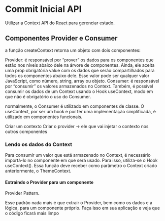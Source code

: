 # Commit Inicial API

Utilizar a Context API do React para gerenciar estado.

## Componentes Provider e Consumer

a função createContext retorna um objeto com dois componentes:

Provider: é responsável por “prover” os dados para os componentes que estão nos níveis abaixo dele na árvore de componentes. Ainda, ele aceita uma prop obrigatória value com os dados que serão compartilhados para todos os componentes abaixo dele. Esse valor pode ser qualquer valor JavaScript, como número, string, array ou objeto.
Consumer: é responsável por “consumir” os valores armazenados no Context. Também, é possível consumir os dados de um Context usando o Hook useContext, modo em que não é obrigatório o uso do Consumer.

normalmente, o Consumer é utilizado em componentes de classe. O useContext, por ser um hook e por ter uma implementação simplificada, é utilizado em componentes funcionais.

Criar um contexto
Criar o provider -> ele que vai injetar o contexto nos outros componentes

### Lendo os dados do Context

Para consumir um valor que está armazenado no Context, é necessário importá-lo no componente em que será usado. Para isso, utiliza-se o Hook useContext(). Essa função deve receber como parâmetro o Context criado anteriormente, o ThemeContext.

#### Extraindo o Provider para um componente

 Provider Pattern.

 Esse padrão nada mais é que extrair o Provider, bem como os dados e a lógica, para um componente próprio. Faça isso em sua aplicação e veja que o código ficará mais limpo
